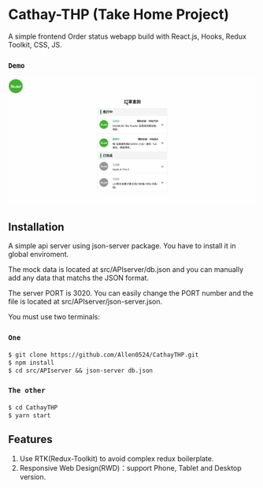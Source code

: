 # Cathay-THP (Take Home Project)

A simple frontend Order status webapp build with React.js, Hooks, Redux Toolkit, CSS, JS.

### `Demo`

![image](https://github.com/Allen0524/CathayTHP/blob/main/cathayDemo.gif)

## Installation

A simple api server using json-server package. You have to install it in global enviroment.

The mock data is located at src/APIserver/db.json and you can manually add any data that matchs the JSON format.

The server PORT is 3020. You can easily change the PORT number and the file is located at src/APIserver/json-server.json. 

You must use two terminals:

### `One`

```
$ git clone https://github.com/Allen0524/CathayTHP.git
$ npm install
$ cd src/APIserver && json-server db.json 
```

### `The other`
```
$ cd CathayTHP
$ yarn start
```

## Features

1. Use RTK(Redux-Toolkit) to avoid complex redux boilerplate.
2. Responsive Web Design(RWD)：support Phone, Tablet and Desktop version.




